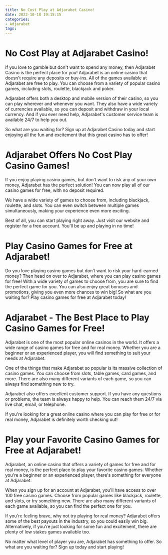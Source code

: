 ```yaml
---
title: No Cost Play at Adjarabet Casino!
date: 2022-10-18 19:15:15
categories:
- Adjarabet
tags:
---
```



#  No Cost Play at Adjarabet Casino!

If you love to gamble but don't want to spend any money, then Adjarabet Casino is the perfect place for you! Adjarabet is an online casino that doesn't require any deposits or buy-ins. All of the games available at Adjarabet are free to play. You can choose from a variety of popular casino games, including slots, roulette, blackjack and poker.

Adjarabet offers both a desktop and mobile version of their casino, so you can play wherever and whenever you want. They also have a wide variety of currencies available, so you can deposit and withdraw in your local currency. And if you ever need help, Adjarabet's customer service team is available 24/7 to help you out.

So what are you waiting for? Sign up at Adjarabet Casino today and start enjoying all the fun and excitement that this great casino has to offer!

#  Adjarabet Offers No Cost Play Casino Games!

If you enjoy playing casino games, but don't want to risk any of your own money, Adjarabet has the perfect solution! You can now play all of our casino games for free, with no deposit required.

We have a wide variety of games to choose from, including blackjack, roulette, and slots. You can even switch between multiple games simultaneously, making your experience even more exciting.

Best of all, you can start playing right away. Just visit our website and register for a free account. You'll be up and playing in no time!

#  Play Casino Games for Free at Adjarabet!

Do you love playing casino games but don’t want to risk your hard-earned money? Then head on over to Adjarabet, where you can play casino games for free! With a wide variety of games to choose from, you are sure to find the perfect game for you. You can also enjoy great bonuses and promotions, giving you even more chances to win big! So what are you waiting for? Play casino games for free at Adjarabet today!

#  Adjarabet - The Best Place to Play Casino Games for Free!

Adjarabet is one of the most popular online casinos in the world. It offers a wide range of casino games for free and for real money. Whether you are a beginner or an experienced player, you will find something to suit your needs at Adjarabet.

One of the things that make Adjarabet so popular is its massive collection of casino games. You can choose from slots, table games, card games, and more. There are also many different variants of each game, so you can always find something new to try.

Adjarabet also offers excellent customer support. If you have any questions or problems, the team is always happy to help. You can reach them 24/7 via live chat, email, or telephone.

If you're looking for a great online casino where you can play for free or for real money, Adjarabet is definitely worth checking out!

#  Play your Favorite Casino Games for Free at Adjarabet!

Adjarabet, an online casino that offers a variety of games for free and for real money, is the perfect place to play your favorite casino games. Whether you're a beginner or an experienced player, there's something for everyone at Adjarabet.

When you sign up for an account at Adjarabet, you'll have access to over 100 free casino games. Choose from popular games like blackjack, roulette, and slots, or try something new. There are also many different variants of each game available, so you can find the perfect one for you.

If you're feeling brave, why not try playing for real money? Adjarabet offers some of the best payouts in the industry, so you could easily win big. Alternatively, if you're just looking for some fun and excitement, there are plenty of low stakes games available too.

No matter what level of player you are, Adjarabet has something to offer. So what are you waiting for? Sign up today and start playing!